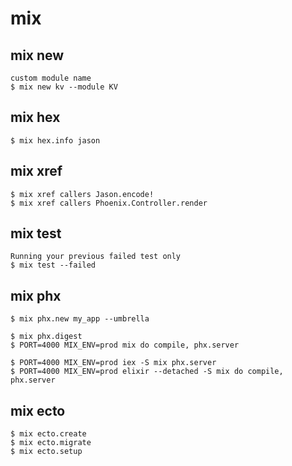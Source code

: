 # mix

## mix new

    custom module name
    $ mix new kv --module KV

## mix hex

    $ mix hex.info jason

## mix xref

    $ mix xref callers Jason.encode!
    $ mix xref callers Phoenix.Controller.render

## mix test

    Running your previous failed test only
    $ mix test --failed

## mix phx

    $ mix phx.new my_app --umbrella

    $ mix phx.digest
    $ PORT=4000 MIX_ENV=prod mix do compile, phx.server

    $ PORT=4000 MIX_ENV=prod iex -S mix phx.server
    $ PORT=4000 MIX_ENV=prod elixir --detached -S mix do compile, phx.server

## mix ecto

    $ mix ecto.create
    $ mix ecto.migrate
    $ mix ecto.setup
